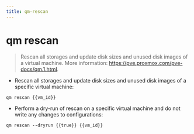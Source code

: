 ```yaml
---
title: qm-rescan
---
```

# qm rescan

> Rescan all storages and update disk sizes and unused disk images of a virtual machine.
> More information: <https://pve.proxmox.com/pve-docs/qm.1.html>.

- Rescan all storages and update disk sizes and unused disk images of a specific virtual machine:

`qm rescan {{vm_id}}`

- Perform a dry-run of rescan on a specific virtual machine and do not write any changes to configurations:

`qm rescan --dryrun {{true}} {{vm_id}}`
